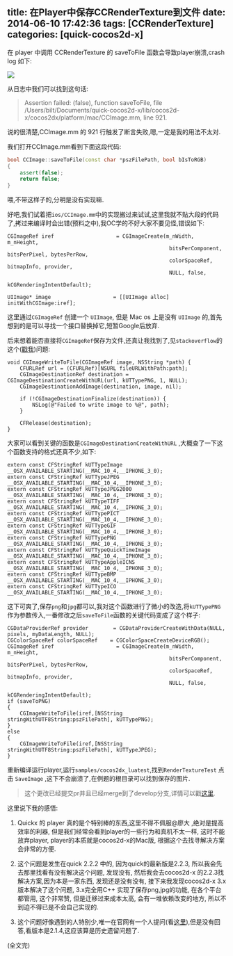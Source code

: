 title: 在Player中保存CCRenderTexture到文件
date: 2014-06-10 17:42:36
tags: [CCRenderTexture]
categories: [quick-cocos2d-x]
---

在 player 中调用 CCRenderTexture 的 saveToFile 函数会导致player崩溃,crash log 如下:

![][1]

<!--more-->

从日志中我们可以找到这句话:

> Assertion failed: (false), function saveToFile, file /Users/bilt/Documents/quick-cocos2d-x/lib/cocos2d-x/cocos2dx/platform/mac/CCImage.mm, line 921.

说的很清楚,CCImage.mm 的 921 行触发了断言失败,嗯,一定是我的用法不太对.

我们打开CCImage.mm看到下面这段代码:

```c++
bool CCImage::saveToFile(const char *pszFilePath, bool bIsToRGB)
{
	assert(false);
	return false;
}
```

喂,不带这样子的,分明是没有实现嘛.

好吧,我们试着把`ios/CCImage.mm`中的实现搬过来试试,这里我就不贴大段的代码了,拷过来编译时会出错(预料之中),我OC学的不好大家不要见怪,错误如下:

```smalltalk
CGImageRef iref                    = CGImageCreate(m_nWidth, m_nHeight,
                                                    bitsPerComponent, bitsPerPixel, bytesPerRow,
                                                    colorSpaceRef, bitmapInfo, provider,
                                                    NULL, false,
                                                    kCGRenderingIntentDefault);

UIImage* image                    = [[UIImage alloc] initWithCGImage:iref];

```
这里通过`CGImageRef` 创建一个 `UIImage`, 但是 Mac os 上是没有 `UIImage` 的,首先想到的是可以寻找一个接口替换掉它,短暂Google后放弃.

后来想着能否直接将`CGImageRef`保存为文件,还真让我找到了,见`stackoverflow`的这个([戳我][2])问题:
```smalltalk
void CGImageWriteToFile(CGImageRef image, NSString *path) {
    CFURLRef url = (CFURLRef)[NSURL fileURLWithPath:path];
    CGImageDestinationRef destination = CGImageDestinationCreateWithURL(url, kUTTypePNG, 1, NULL);
    CGImageDestinationAddImage(destination, image, nil);

    if (!CGImageDestinationFinalize(destination)) {
        NSLog(@"Failed to write image to %@", path);
    }

    CFRelease(destination);
}
```

大家可以看到关键的函数是`CGImageDestinationCreateWithURL` ,大概查了一下这个函数支持的格式还真不少,如下:

```smalltalk
extern const CFStringRef kUTTypeImage                                __OSX_AVAILABLE_STARTING(__MAC_10_4,__IPHONE_3_0);
extern const CFStringRef kUTTypeJPEG                                 __OSX_AVAILABLE_STARTING(__MAC_10_4,__IPHONE_3_0);
extern const CFStringRef kUTTypeJPEG2000                             __OSX_AVAILABLE_STARTING(__MAC_10_4,__IPHONE_3_0);
extern const CFStringRef kUTTypeTIFF                                 __OSX_AVAILABLE_STARTING(__MAC_10_4,__IPHONE_3_0);
extern const CFStringRef kUTTypePICT                                 __OSX_AVAILABLE_STARTING(__MAC_10_4,__IPHONE_3_0);
extern const CFStringRef kUTTypeGIF                                  __OSX_AVAILABLE_STARTING(__MAC_10_4,__IPHONE_3_0);
extern const CFStringRef kUTTypePNG                                  __OSX_AVAILABLE_STARTING(__MAC_10_4,__IPHONE_3_0);
extern const CFStringRef kUTTypeQuickTimeImage                       __OSX_AVAILABLE_STARTING(__MAC_10_4,__IPHONE_3_0);
extern const CFStringRef kUTTypeAppleICNS                            __OSX_AVAILABLE_STARTING(__MAC_10_4,__IPHONE_3_0);
extern const CFStringRef kUTTypeBMP                                  __OSX_AVAILABLE_STARTING(__MAC_10_4,__IPHONE_3_0);
extern const CFStringRef kUTTypeICO                                  __OSX_AVAILABLE_STARTING(__MAC_10_4,__IPHONE_3_0);
```

这下可爽了,保存`png`和`jpg`都可以,我对这个函数进行了微小的改造,将`kUTTypePNG`作为参数传入,一番修改之后`saveToFile`函数的关键代码变成了这个样子:
```smalltalk
CGDataProviderRef provider        = CGDataProviderCreateWithData(NULL, pixels, myDataLength, NULL);
CGColorSpaceRef colorSpaceRef    = CGColorSpaceCreateDeviceRGB();
CGImageRef iref                    = CGImageCreate(m_nWidth, m_nHeight,
                                                    bitsPerComponent, bitsPerPixel, bytesPerRow,
                                                    colorSpaceRef, bitmapInfo, provider,
                                                    NULL, false,
                                                    kCGRenderingIntentDefault);
if (saveToPNG)
{
    CGImageWriteToFile(iref,[NSString stringWithUTF8String:pszFilePath], kUTTypePNG);
}
else
{
    CGImageWriteToFile(iref,[NSString stringWithUTF8String:pszFilePath], kUTTypeJPEG);
}
```

重新编译运行player,运行`samples/cocos2dx_luatest`,找到`RenderTextureTest` 点击 `SaveImage` ,这下不会崩溃了,在例题的根目录可以找到保存的图片.

> 这个更改已经提交pr并且已经merge到了develop分支,详情可以戳[这里][4].


这里说下我的感悟:

1. Quickx 的 player 真的是个特别棒的东西,这里不得不佩服@廖大 ,绝对是提高效率的利器, 但是我们经常会看到player的一些行为和真机不太一样, 这时不能放弃player, player的本质就是cocos2d-x的Mac版, 根据这个去找寻解决方案会非常的方便.

2. 这个问题是发生在quick 2.2.2 中的, 因为quick的最新版是2.2.3, 所以我会先去那里找看有没有解决这个问题, 发现没有, 然后我会去cocos2d-x 的2.2.3找解决方案,因为本是一家东西, 发现还是没有没有, 接下来我发现cocos2d-x 3.x 版本解决了这个问题, 3.x完全用C++ 实现了保存png,jpg的功能, 在各个平台都管用, 这个非常赞, 但是迁移过来成本太高, 会有一堆依赖改变的地方, 所以不到迫不得已是不会自己实现的.

3. 这个问题好像遇到的人特别少,唯一在官网有一个人提问(看[这里][3]),但是没有回答,看版本是2.1.4,这应该算是历史遗留问题了.

(全文完)



[1]:http://ww2.sinaimg.cn/large/7f870d23gw1eh9yz0coh4j20rs0m8n4d.jpg
[2]:http://stackoverflow.com/questions/1320988/saving-cgimageref-to-a-png-file
[3]:http://discuss.cocos2d-x.org/t/screenshot-on-mac/8211
[4]:https://github.com/chukong/quick-cocos2d-x/pull/370/files




